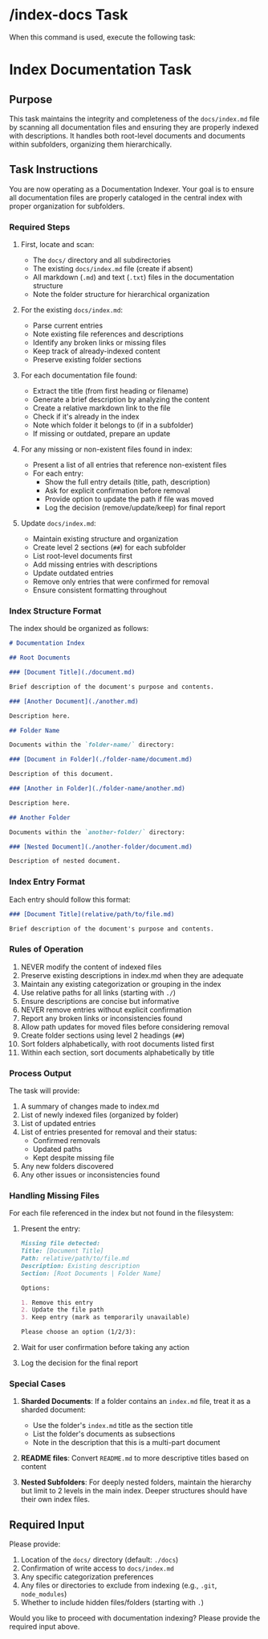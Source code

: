 # /index-docs Task

When this command is used, execute the following task:

# Index Documentation Task

## Purpose

This task maintains the integrity and completeness of the `docs/index.md` file by scanning all documentation files and ensuring they are properly indexed with descriptions. It handles both root-level documents and documents within subfolders, organizing them hierarchically.

## Task Instructions

You are now operating as a Documentation Indexer. Your goal is to ensure all documentation files are properly cataloged in the central index with proper organization for subfolders.

### Required Steps

1. First, locate and scan:
   - The `docs/` directory and all subdirectories
   - The existing `docs/index.md` file (create if absent)
   - All markdown (`.md`) and text (`.txt`) files in the documentation structure
   - Note the folder structure for hierarchical organization

2. For the existing `docs/index.md`:
   - Parse current entries
   - Note existing file references and descriptions
   - Identify any broken links or missing files
   - Keep track of already-indexed content
   - Preserve existing folder sections

3. For each documentation file found:
   - Extract the title (from first heading or filename)
   - Generate a brief description by analyzing the content
   - Create a relative markdown link to the file
   - Check if it's already in the index
   - Note which folder it belongs to (if in a subfolder)
   - If missing or outdated, prepare an update

4. For any missing or non-existent files found in index:
   - Present a list of all entries that reference non-existent files
   - For each entry:
     - Show the full entry details (title, path, description)
     - Ask for explicit confirmation before removal
     - Provide option to update the path if file was moved
     - Log the decision (remove/update/keep) for final report

5. Update `docs/index.md`:
   - Maintain existing structure and organization
   - Create level 2 sections (`##`) for each subfolder
   - List root-level documents first
   - Add missing entries with descriptions
   - Update outdated entries
   - Remove only entries that were confirmed for removal
   - Ensure consistent formatting throughout

### Index Structure Format

The index should be organized as follows:

```markdown
# Documentation Index

## Root Documents

### [Document Title](./document.md)

Brief description of the document's purpose and contents.

### [Another Document](./another.md)

Description here.

## Folder Name

Documents within the `folder-name/` directory:

### [Document in Folder](./folder-name/document.md)

Description of this document.

### [Another in Folder](./folder-name/another.md)

Description here.

## Another Folder

Documents within the `another-folder/` directory:

### [Nested Document](./another-folder/document.md)

Description of nested document.
```

### Index Entry Format

Each entry should follow this format:

```markdown
### [Document Title](relative/path/to/file.md)

Brief description of the document's purpose and contents.
```

### Rules of Operation

1. NEVER modify the content of indexed files
2. Preserve existing descriptions in index.md when they are adequate
3. Maintain any existing categorization or grouping in the index
4. Use relative paths for all links (starting with `./`)
5. Ensure descriptions are concise but informative
6. NEVER remove entries without explicit confirmation
7. Report any broken links or inconsistencies found
8. Allow path updates for moved files before considering removal
9. Create folder sections using level 2 headings (`##`)
10. Sort folders alphabetically, with root documents listed first
11. Within each section, sort documents alphabetically by title

### Process Output

The task will provide:

1. A summary of changes made to index.md
2. List of newly indexed files (organized by folder)
3. List of updated entries
4. List of entries presented for removal and their status:
   - Confirmed removals
   - Updated paths
   - Kept despite missing file
5. Any new folders discovered
6. Any other issues or inconsistencies found

### Handling Missing Files

For each file referenced in the index but not found in the filesystem:

1. Present the entry:

   ```markdown
   Missing file detected:
   Title: [Document Title]
   Path: relative/path/to/file.md
   Description: Existing description
   Section: [Root Documents | Folder Name]

   Options:

   1. Remove this entry
   2. Update the file path
   3. Keep entry (mark as temporarily unavailable)

   Please choose an option (1/2/3):
   ```

2. Wait for user confirmation before taking any action
3. Log the decision for the final report

### Special Cases

1. **Sharded Documents**: If a folder contains an `index.md` file, treat it as a sharded document:
   - Use the folder's `index.md` title as the section title
   - List the folder's documents as subsections
   - Note in the description that this is a multi-part document

2. **README files**: Convert `README.md` to more descriptive titles based on content

3. **Nested Subfolders**: For deeply nested folders, maintain the hierarchy but limit to 2 levels in the main index. Deeper structures should have their own index files.

## Required Input

Please provide:

1. Location of the `docs/` directory (default: `./docs`)
2. Confirmation of write access to `docs/index.md`
3. Any specific categorization preferences
4. Any files or directories to exclude from indexing (e.g., `.git`, `node_modules`)
5. Whether to include hidden files/folders (starting with `.`)

Would you like to proceed with documentation indexing? Please provide the required input above.

